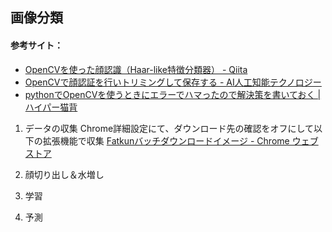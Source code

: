 ## 画像分類
#### 参考サイト：
- [OpenCVを使った顔認識（Haar-like特徴分類器） - Qiita](https://qiita.com/hitomatagi/items/04b1b26c1bc2e8081427)
- [OpenCVで顔認証を行いトリミングして保存する - AI人工知能テクノロジー](https://newtechnologylifestyle.net/opencv_face_trimingu/)
- [pythonでOpenCVを使うときにエラーでハマったので解決策を書いておく \| ハイパー猫背](https://creepfablic.site/2020/04/10/python-opencv-error/)

1. データの収集
Chrome詳細設定にて、ダウンロード先の確認をオフにして以下の拡張機能で収集
[Fatkunバッチダウンロードイメージ - Chrome ウェブストア](https://chrome.google.com/webstore/detail/fatkun-batch-download-ima/nnjjahlikiabnchcpehcpkdeckfgnohf)

1. 顔切り出し＆水増し
2. 学習
3. 予測